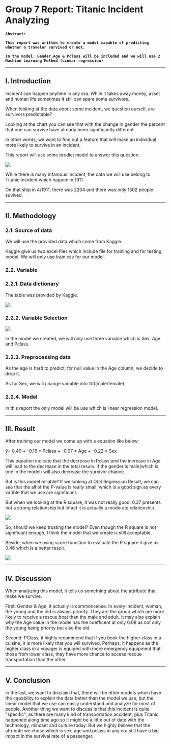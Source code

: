 # Group 7 Report: Titanic Incident Analyzing

**`Abstract:`**

**`This report was written to create a model capable of predicting whether a traveler survived or not. `**

**`In the model: Gender,Age & Pclass will be included and we will use 2 Machine Learning Method (Linear regression) `**

---

## I. Introduction

Incident can happen anytime in any era. While it takes away money, asset and human life sometimes it still can spare some survivors. 

When looking at the data about some incident, we question ourself, are survivors predictable? 

Looking at the chart you can see that with the change in gender the percent that one can survive have already been significantly different.  

In other words, we want to find out a feature that will make an individual more likely to survive in an incident. 

This report will use some predict model to answer this question. 

![](images/maleversusfemale.png)

While there is many infamous incident, the data we will use belong to Titanic incident which happen in 1911. 

On that ship in 4/1911, there was 2204 and there was only 1502 people suvived.

---

## II. Methodology

### 2.1. Source of data

We will use the provided data which come from Kaggle. 

Kaggle give us two excel files which include file for training and for testing model. We will only use train.csv for our model.

### 2.2. Variable

### 2.2.1. Data dictionary

The table was provided by Kaggle. 

![](images/dictionary-table.png)

### 2.2.2. Variable Selection

![](images/coefficientvisualization1.png)

In the model we created, we will only use three variable which is Sex, Age and Pclass.

### 2.2.3. Preprocessing data

As the age is hard to predict, for null value in the Age column, we decide to drop it. 

As for Sex, we will change variable into 1/0(male/female).

### 2.2.4. Model
In this report the only model will be use which is linear regression model.

---

## III. Result

After training our model we come up with a equation like below:

ŷ= 0.40 + -0.16 * Pclass + -0.07 * Age + -0.22 * Sex

This equation indicate that the decrease in Pclass and the increase in Age will lead to the decrease in the total resule. If the gender is male(which is one in the model) will also decrease the survivor chance.

But is this model reliable? If we looking at OLS Regression Result, we can see that the all of the P-value is really small, which is a good sign as every varible that we use are significant. 

But when we looking at the R square, it was not really good. 0.37 presents not a strong relationship but infact it is actually a moderate relationship. 

![](images/OLS_Regression_Result1.png)

So, should we keep trusting the model? Even though the R square is not significant enough, I think the model that we create is still acceptable.

Beside, when we using score funcition to evaluate the R square it give us 0.46 which is a better result.

![](images/Score-result.png)

---

## IV. Discussion

When analyzing this model, it tells us something about the attribute that make we survive. 

First: Gender & Age, it actually is commonsense. In every incident, woman, the young and the old is always priority. They are the group which are more likely to receive a rescue boat than the male and adult. It may also explain why the Age value in the model has the coefficent at only 0.08 as not only the young being priority but also the old. 

Second: PClass, it highly recommend that if you book the higher class in a cuisine, it is more likely that you will survived. Perhaps, it happens as the higher class in a voyager is equiped with more emergency equipment that those from lower class, they have more chance to access rescue transportation than the other.

---

## V. Conclusion

In the last, we want to disclaim that, there will be other models which have the capability to explain the data better than the model we use, but the linear model that we use can easily understand and analyze for most of people. Another thing we want to discuss is that this incident is quite "specific", as there are many kind of transportation accident, plus Titanic happened along time ago so it might be a little out of date with the technology, mindset and culture today. But we highly believe that the attribute we chose which is sex, age and pclass in any era still have a big impact in the survival rate of a passenger.
